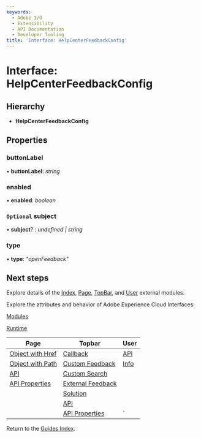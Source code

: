 ```yaml
---
keywords:
  - Adobe I/O
  - Extensibility
  - API Documentation
  - Developer Tooling
title: 'Interface: HelpCenterFeedbackConfig'
---
```


# Interface: HelpCenterFeedbackConfig

## Hierarchy

* **HelpCenterFeedbackConfig**

## Properties

### buttonLabel

• **buttonLabel**: *string*

<HorizontalLine/>

### enabled

• **enabled**: *boolean*

<HorizontalLine/>

### `Optional` subject

• **subject**? : *undefined | string*

<HorizontalLine/>

### type

• **type**: *"openFeedback"*

## Next steps

Explore details of the [Index](../modules/index.md), [Page](../modules/page.md), [TopBar](../modules/topbar.md), and [User](../modules/user.md) external modules.

Explore the attributes and behavior of Adobe Experience Cloud Interfaces:

[Modules](modules.md)

[Runtime](runtime.md)

| Page                                        | Topbar                                                | User                     |
| ------------------------------------------- | ----------------------------------------------------- | ------------------------ |
| [Object with Href](page-objectwithhref.md)  | [Callback](topbar-callback.md)                        | [API](user-userapi.md)   |
| [Object with Path](page-objectwithpath.md)  | [Custom Feedback](topbar-customfeedbackconfig.md)     | [Info](user-userinfo.md) |
| [API](page-pageapi.md)                      | [Custom Search](topbar-customsearchconfig.md)         |                          |
| [API Properties](page-pageapiproperties.md) | [External Feedback](topbar-externalfeedbackconfig.md) |                          |
|                                             | [Solution](topbar-solution.md)                        |                          |
|                                             | [API](topbar-topbarapi.md)                            |                          |
|                                             | [API Properties](topbar-topbarapiproperties.md)       | `                        |

Return to the [Guides Index](../../../index.md).
